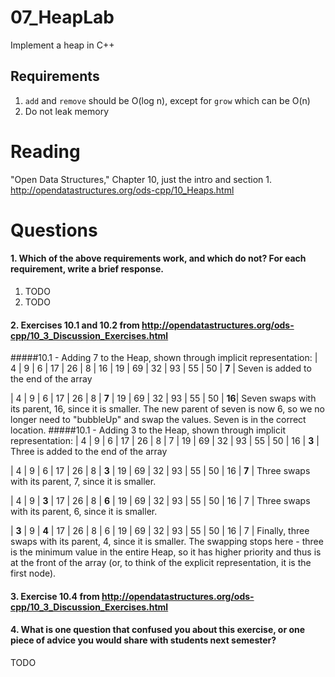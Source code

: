 07_HeapLab
==============

Implement a heap in C++

Requirements
------------

1. `add` and `remove` should be O(log n), except for `grow` which can be O(n)
2. Do not leak memory

Reading
=======
"Open Data Structures," Chapter 10, just the intro and section 1. http://opendatastructures.org/ods-cpp/10_Heaps.html

Questions
=========

#### 1. Which of the above requirements work, and which do not? For each requirement, write a brief response.

1. TODO
2. TODO

#### 2. Exercises 10.1 and 10.2 from http://opendatastructures.org/ods-cpp/10_3_Discussion_Exercises.html
#####10.1 - Adding 7 to the Heap, shown through implicit representation:
| 4 | 9 | 6 | 17 | 26 | 8 | 16 | 19 | 69 | 32 | 93 | 55 | 50 | **7** | Seven is added to the end of the array

| 4 | 9 | 6 | 17 | 26 | 8 | **7** | 19 | 69 | 32 | 93 | 55 | 50 | **16**| Seven swaps with its parent, 16, since it is smaller. The new parent of seven is now 6, so we no longer need to "bubbleUp" and swap the values. Seven is in the correct location.
#####10.1 - Adding 3 to the Heap, shown through implicit representation: 
| 4 | 9 | 6 | 17 | 26 | 8 | 7 | 19 | 69 | 32 | 93 | 55 | 50 | 16 | **3** | Three is added to the end of the array

| 4 | 9 | 6 | 17 | 26 | 8 | **3** | 19 | 69 | 32 | 93 | 55 | 50 | 16 | **7** | Three swaps with its parent, 7, since it is smaller.

| 4 | 9 | **3** | 17 | 26 | 8 | **6** | 19 | 69 | 32 | 93 | 55 | 50 | 16 | 7 | Three swaps with its parent, 6, since it is smaller.

| **3** | 9 | **4** | 17 | 26 | 8 | 6 | 19 | 69 | 32 | 93 | 55 | 50 | 16 | 7 | Finally, three swaps with its parent, 4, since it is smaller. The swapping stops here - three is the minimum value in the entire Heap, so it has higher priority and thus is at the front of the array (or, to think of the explicit representation, it is the first node).
#### 3. Exercise 10.4 from http://opendatastructures.org/ods-cpp/10_3_Discussion_Exercises.html

#### 4. What is one question that confused you about this exercise, or one piece of advice you would share with students next semester?

TODO